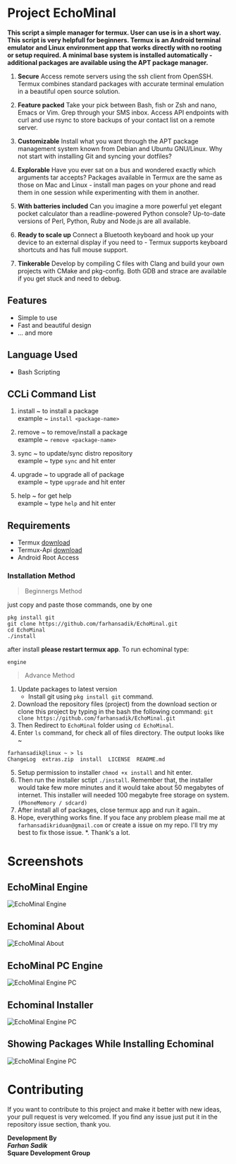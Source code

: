 # Project EchoMinal
**This script a simple manager for termux. User can use is in a short way. This script is very helpfull for beginners.
Termux is an Android terminal emulator and Linux environment app that works directly with no rooting or setup required. A minimal base system is installed automatically - additional packages are available using the APT package manager.**

1. **Secure** Access remote servers using the ssh client from OpenSSH. Termux combines standard packages with accurate terminal emulation in a beautiful open source solution.

2. **Feature packed** Take your pick between Bash, fish or Zsh and nano, Emacs or Vim. Grep through your SMS inbox. Access API endpoints with curl and use rsync to store backups of your contact list on a remote server.

3. **Customizable** Install what you want through the APT package management system known from Debian and Ubuntu GNU/Linux. Why not start with installing Git and syncing your dotfiles?

4. **Explorable** Have you ever sat on a bus and wondered exactly which arguments tar accepts? Packages available in Termux are the same as those on Mac and Linux - install man pages on your phone and read them in one session while experimenting with them in another.

5. **With batteries included** Can you imagine a more powerful yet elegant pocket calculator than a readline-powered Python console? Up-to-date versions of Perl, Python, Ruby and Node.js are all available.

6. **Ready to scale up** Connect a Bluetooth keyboard and hook up your device to an external display if you need to - Termux supports keyboard shortcuts and has full mouse support.

7. **Tinkerable** Develop by compiling C files with Clang and build your own projects with CMake and pkg-config. Both GDB and strace are available if you get stuck and need to debug.

## Features
  * Simple to use
  * Fast and beautiful design
  * ... and more

## Language Used
  * Bash Scripting

## CCLi Command List 

1. install ~ to install a package <br>
    example ~ `install <package-name>`

2. remove ~ to remove/install a package <br>
    example ~ `remove <package-name>`

3. sync ~ to update/sync distro repository <br>
    example ~ type `sync` and hit enter

4. upgrade ~ to upgrade all of package <br>
    example ~ type `upgrade` and hit enter

5. help ~ for get help <br>
    example ~ type `help` and hit enter

## Requirements
  * Termux [download](https://play.google.com/store/apps/details?id=com.termux&hl=en)
  * Termux-Api [download](https://play.google.com/store/apps/details?id=com.termux.api&hl=en)
  * Android Root Access

### Installation Method
> Beginnergs Method

just copy and paste those commands, one by one
```
pkg install git 
git clone https://github.com/farhansadik/EchoMinal.git
cd EchoMinal
./install
```
after install **please restart termux app**. To run echominal type: 
```
engine
```

> Advance Method

1. Update packages to latest version
	- Install git using `pkg install git` command.
2. Download the repository files (project) from the download section or clone this project by typing in the bash the following command: `git clone https://github.com/farhansadik/EchoMinal.git`
3. Then Redirect to `EchoMinal` folder using `cd EchoMinal`.
4. Enter `ls` command, for check all of files directory. The output looks like ~
  ```
  farhansadik@linux ~ > ls
  ChangeLog  extras.zip  install  LICENSE  README.md
  ```
5. Setup permission to installer `chmod +x install` and hit enter.
6. Then run the installer sctipt `./install`. Remember that, the installer would take few more minutes and it would take about 50 megabytes of internet. This installer will needed 100 megabyte free storage on system. `(PhoneMemory / sdcard)`
7. After install all of packages, close termux app and run it again..
8. Hope, everything works fine. If you face any problem please mail me at `farhansadikriduan@gmail.com` or create a issue on my repo. I'll try my best to fix those issue.
*. Thank's a lot.

# Screenshots
## EchoMinal Engine
![EchoMinal Engine](/image/echominal_engine.png?raw=true "Engine")
## Echominal About
![EchoMinal About](/image/echominal_about.png?raw=true "About")
## EchoMinal PC Engine
![EchoMinal Engine PC](/image/echominal_pc.png?raw=true "pc")
## Echominal Installer
![EchoMinal Engine PC](/image/echominal_installer.png?raw=true "installer")
## Showing Packages While Installing Echominal
![EchoMinal Engine PC](/image/echominal_showing_packages.png?raw=true "packages")

# Contributing
If you want to contribute to this project and make it better with new ideas, your pull request is very welcomed. If you find any issue just put it in the repository issue section, thank you.

**Development By** <br>
_**Farhan Sadik**_ <br>
**Square Development Group**
